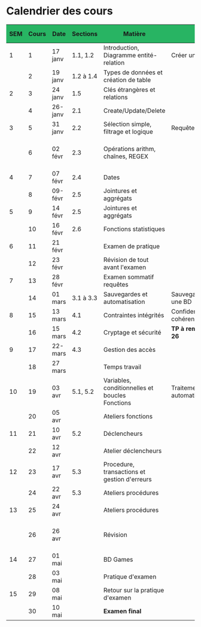 <style>
th {background-color: #28B463;}
</style>

# Calendrier des cours

| SEM | Cours | Date    | Sections  | Matière                                      | Bloc                         | Travail à faire             | Remises    |
| --- | ----- | ------- | --------- | -------------------------------------------- | ---------------------------- | --------------------------- | ---------- |
| 1   | 1     | 17 janv | 1.1, 1.2  | Introduction, Diagramme entité-relation      | Créer un BD                  |                             |            |
|     | 2     | 19 janv | 1.2 à 1.4 | Types de données et création de table        |                              | Atelier 1                   |            |
| 2   | 3     | 24 janv | 1.5       | Clés étrangères et relations                 |                              | Atelier 2                   | Atelier 1  |
|     | 4     | 26-janv | 2.1       | Create/Update/Delete                         |                              |                             | Atelier 2  |
| 3   | 5     | 31 janv | 2.2  | Sélection simple, filtrage et logique        | Requête CRUD                 | Atelier 3                   |            |
|     | 6     | 02 févr | 2.3       | Opérations arithm, chaînes, REGEX            |                              | Atelier 4 - formatif formel | Atelier 3  |
| 4   | 7     | 07 févr | 2.4       | Dates                                        |                              | Atelier 5                   | Atelier 4  |
|     | 8     | 09-févr | 2.5       | Jointures et aggrégats                       |                              |                             | Atelier 5  |
| 5   | 9     | 14 févr | 2.5       | Jointures et aggrégats                       |                              | Atelier 6                   |            |
|     | 10    | 16 févr | 2.6       | Fonctions statistiques                       |                              | Atelier 7                   | Atelier 6  |
| 6   | 11    | 21 févr |           | Examen de pratique                           |                              |     | Atelier 7  |
|     | 12    | 23 févr |           | Révision de tout avant l'examen                            |                              |                             |            |
| 7   | 13    | 28 févr |           |Examen sommatif requêtes                             |                              |                    |            |
|     | 14    | 01 mars | 3.1 à 3.3 | Sauvegardes et automatisation                | Sauvegarder/restaurer une BD |                          |   |
| 8   | 15    | 13 mars | 4.1       | Contraintes intégrités                       | Confidentialité et cohérence | Atelier 8                   |            |
|     | 16    | 15 mars | 4.2       | Cryptage et sécurité                         |     **TP à remettre cours 26**                           |                             | Atelier 8  |
| 9   | 17    | 22-mars | 4.3       | Gestion des accès                            |                              |                             |            |
|     | 18    | 27 mars |           | Temps travail                                |                              |                             |            |
| 10  | 19    | 03 avr  | 5.1, 5.2       | Variables, conditionnelles et boucles <br/>Fonctions       | Traitements automatisés      | Atelier 9
|     | 20    | 05 avr  |       | Ateliers fonctions                           |                              |                  |            |                            |            |
| 11  | 21    | 10 avr  | 5.2       | Déclencheurs                         |                              | Atelier 10                 |  Atelier 9       |
|     | 22    | 12 avr  |           | Atelier déclencheurs                         |                              |                             |            |
| 12  | 23    | 17 avr  | 5.3       | Procedure, transactions et gestion d'erreurs |                              |                             | Atelier 10 |
|     | 24    | 22 avr  | 5.3       | Ateliers procédures                          |                              | Atelier 11                  |            |
| 13  | 25    | 24 avr  |           | Ateliers procédures                          |                              |                             |            |
|     | 26    | 26 avr  |           | Révision                                     |                              |                             | Atelier 11<br/>**TP à remettre**  |
| 14  | 27    | 01 mai  |           | BD Games                                     |                              |                             |            |
|     | 28    | 03 mai  |           | Pratique d'examen                            |                              |                             |            |
| 15  | 29   | 08 mai |           | Retour sur la pratique d'examen              |                              |                             |            |
|     | 30   | 10 mai |           | **Examen final**                                 |                              |                             |            |